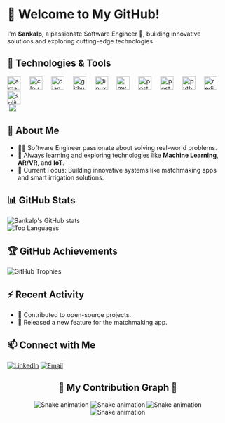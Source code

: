 # 👋 Welcome to My GitHub!

I'm **Sankalp**, a passionate Software Engineer 🚀, building innovative solutions and exploring cutting-edge technologies.

## 🚀 Technologies & Tools

<div align="left">
  <img src="https://skillicons.dev/icons?i=aws" height="30" alt="amazonwebservices logo"  />
  <img width="12" />
  <img src="https://skillicons.dev/icons?i=cloudflare" height="30" alt="cloudflare logo"  />
  <img width="12" />
  <img src="https://skillicons.dev/icons?i=django" height="30" alt="django logo"  />
  <img width="12" />
  <img src="https://skillicons.dev/icons?i=github" height="30" alt="github logo"  />
  <img width="12" />
  <img src="https://skillicons.dev/icons?i=linux" height="30" alt="linux logo"  />
  <img width="12" />
  <img src="https://skillicons.dev/icons?i=mysql" height="30" alt="mysql logo"  />
  <img width="12" />
  <img src="https://skillicons.dev/icons?i=postgres" height="30" alt="postgresql logo"  />
  <img width="12" />
  <img src="https://skillicons.dev/icons?i=postman" height="30" alt="postman logo"  />
  <img width="12" />
  <img src="https://skillicons.dev/icons?i=py" height="30" alt="python logo"  />
  <img width="12" />
  <img src="https://skillicons.dev/icons?i=redis" height="30" alt="redis logo"  />
  <img width="12" />
  <img src="https://skillicons.dev/icons?i=sqlite" height="30" alt="sqlite logo"  />
</div>

<img />
  <img src="https://media.giphy.com/media/qgQUggAC3Pfv687qPC/giphy.gif"/>





## 🌟 About Me  
- 👨‍💻 Software Engineer passionate about solving real-world problems.  
- 🚀 Always learning and exploring technologies like **Machine Learning**, **AR/VR**, and **IoT**.  
- 🌱 Current Focus: Building innovative systems like matchmaking apps and smart irrigation solutions.

## 📊 GitHub Stats  
![Sankalp's GitHub stats](https://github-readme-stats.vercel.app/api?username=sankalp2102&show_icons=true&theme=radical)  
![Top Languages](https://github-readme-stats.vercel.app/api/top-langs/?username=sankalp2102&layout=compact&theme=radical)


## 🏆 GitHub Achievements  
![GitHub Trophies](https://github-profile-trophy.vercel.app/?username=sankalp2102&theme=radical)

## ⚡ Recent Activity  
- 🌟 Contributed to open-source projects.  
- 🚀 Released a new feature for the matchmaking app.  


## 📫 Connect with Me  
[![LinkedIn](https://img.shields.io/badge/LinkedIn-0A66C2?style=for-the-badge&logo=linkedin&logoColor=white)](https://www.linkedin.com/in/sankalp-gupta-95b39b258) 
[![Email](https://img.shields.io/badge/Email-D14836?style=for-the-badge&logo=gmail&logoColor=white)](mailto:your-sankalpgupta444@gmail.com)


<div align="center">
  <h2>🐍 My Contribution Graph 🐍</h2>
  
  <!-- Choose your favorite style from below -->
  
  <!-- Cyberpunk Style -->
  <img src="https://github.com/sankalp2102/sankalp2102/blob/output/cyberpunk.gif" alt="Snake animation" />
  
  <!-- Matrix Style -->
  <img src="https://github.com/sankalp2102/sankalp2102/blob/output/matrix.gif" alt="Snake animation" /> 
  
  <!-- Aurora Style -->
  <img src="https://github.com/sankalp2102/sankalp2102/blob/output/aurora.gif" alt="Snake animation" /> 
  
  <!-- Synthwave Style -->
  <img src="https://github.com/sankalp2102/sankalp2102/blob/output/synthwave.gif" alt="Snake animation" /> 
</div>
